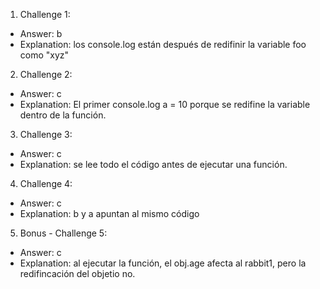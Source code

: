 1. Challenge 1:
  - Answer: b
  - Explanation: los console.log están después de redifinir la variable foo como "xyz"


2. Challenge 2:
  - Answer: c
  - Explanation: El primer console.log a = 10 porque se redifine la variable dentro de la función.


3. Challenge 3:
  - Answer: c
  - Explanation: se lee todo el código antes de ejecutar una función.


4. Challenge 4:
  - Answer: c
  - Explanation: b y a apuntan al mismo código


5. Bonus - Challenge 5:
  - Answer: c
  - Explanation: al ejecutar la función, el obj.age afecta al rabbit1, pero la redifincación del objetio no.
